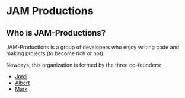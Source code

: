 # JAM Productions

## Who is JAM-Productions?

JAM-Productions is a group of developers who enjoy writing code and making projects (to become rich or not).

Nowdays, this organization is formed by the three co-founders:

- [Jordi](https://github.com/jorbush)
- [Albert](https://github.com/AlbertMartinezM)
- [Mark](https://github.com/mriverre8)
